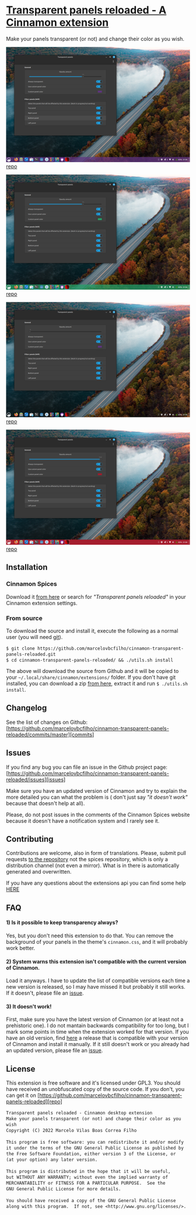 # [Transparent panels reloaded - A Cinnamon extension][repo]

Make your panels transparent (or not) and change their color as you wish.

![screenshot_2022_12_28_21_58_03.png](screenshot_2022_12_28_21_58_03.png)[repo]

![screenshot_2022_12_28_21_56_54.png](screenshot_2022_12_28_21_56_54.png)[repo]

![screenshot_2022_12_28_21_58_18.png](screenshot_2022_12_28_21_58_18.png)[repo]

![screenshot_2022_12_28_21_58_28.png](screenshot_2022_12_28_21_58_28.png)[repo]

## Installation

### Cinnamon Spices

Download it [from here][spices] or search for _"Transparent panels reloaded"_ in your Cinnamon extension settings.

### From source

To download the source and install it, execute the following as a normal user (you will
need [git](https://git-scm.com/)).

``` shell
$ git clone https://github.com/marcelovbcfilho/cinnamon-transparent-panels-reloaded.git
$ cd cinnamon-transparent-panels-reloaded/ && ./utils.sh install
```

The above will download the source from Github and it will be copied to your `~/.local/share/cinnamon/extensions/`
folder. If you don't have git installed, you can download a
zip [from here](https://github.com/marcelovbcfilho/cinnamon-transparent-panels-reloaded/archive/master.zip), extract it
and run `$ ./utils.sh install`.

## Changelog

See the list of changes on
Github:  [https://github.com/marcelovbcfilho/cinnamon-transparent-panels-reloaded/commits/master][commits]

## Issues

If you find any bug you can file an issue in the Github project
page: [https://github.com/marcelovbcfilho/cinnamon-transparent-panels-reloaded/issues][issues]

Make sure you have an updated version of Cinnamon and try to explain the more detailed you can what the problem is (
don't just say _"it doesn't work"_ because that doesn't help at all).

Please, do not post issues in the comments of the Cinnamon Spices website because it doesn't have a notification system
and I rarely see it.

## Contributing

Contributions are welcome, also in form of translations. Please, submit pull requests [to the repository][repo] not the
spices repository, which is only a distribution channel (not even a mirror). What is in there is automatically generated
and overwritten.

If you have any questions about the extensions api you can find some help [HERE](https://github.com/linuxmint/Cinnamon/wiki/%5Bdevelopment%5D-extensions)

## FAQ

#### 1) Is it possible to keep transparency always?

Yes, but you don't need this extension to do that. You can remove the background of your panels in the
theme's `cinnamon.css`, and it will probably work better.

#### 2) System warns this extension isn't compatible with the current version of Cinnamon.

Load it anyways. I have to update the list of compatible versions each time a new version is released, so I may have
missed it but probably it still works. If it doesn't, please file an [issue][issues].

#### 3) It doesn't work!

First, make sure you have the latest version of Cinnamon (or at least not a prehistoric one). I do not mantain backwards
compatibility for too long, but I mark some points in time when the extension worked for that version. If you have an
old version, find [here][releases] a release that is compatible with your version of Cinnamon and install it manually.
If it still doesn't work or you already had an updated version, please file an [issue][issues].

## License

This extension is free software and it's licensed under GPL3.
You should have received an unobfuscated copy of the source code. If you don't, you can get it
on [https://github.com/marcelovbcfilho/cinnamon-transparent-panels-reloaded][repo]

```
Transparent panels reloaded - Cinnamon desktop extension
Make your panels transparent (or not) and change their color as you wish
Copyright (C) 2022 Marcelo Vilas Boas Correa Filho

This program is free software: you can redistribute it and/or modify
it under the terms of the GNU General Public License as published by
the Free Software Foundation, either version 3 of the License, or
(at your option) any later version.

This program is distributed in the hope that it will be useful,
but WITHOUT ANY WARRANTY; without even the implied warranty of
MERCHANTABILITY or FITNESS FOR A PARTICULAR PURPOSE.  See the
GNU General Public License for more details.

You should have received a copy of the GNU General Public License
along with this program.  If not, see <http://www.gnu.org/licenses/>.
```

[repo]: https://github.com/marcelovbcfilho/cinnamon-transparent-panels-reloaded

[commits]: https://github.com/marcelovbcfilho/cinnamon-transparent-panels-reloaded/commits/master

[issues]: https://github.com/marcelovbcfilho/cinnamon-transparent-panels-reloaded/issues

[releases]: https://github.com/marcelovbcfilho/cinnamon-transparent-panels-reloaded/releases

[spices]: https://cinnamon-spices.linuxmint.com/extensions/view/42
